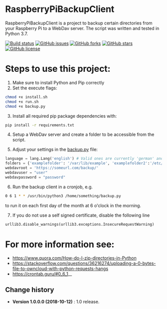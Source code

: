 RaspberryPiBackupClient
====================================

RaspberryPiBackupClient is a project to backup certain directories from your Raspberry Pi to a WebDav server. The script was written and tested in Python 3.7.

[![Build status](https://ci.appveyor.com/api/projects/status/giyrqr15h5caueoo?svg=true)](https://ci.appveyor.com/project/SeppPenner/raspberrypibackupclient)
[![GitHub issues](https://img.shields.io/github/issues/SeppPenner/RaspberryPiBackupClient.svg)](https://github.com/SeppPenner/RaspberryPiBackupClient/issues)
[![GitHub forks](https://img.shields.io/github/forks/SeppPenner/RaspberryPiBackupClient.svg)](https://github.com/SeppPenner/RaspberryPiBackupClient/network)
[![GitHub stars](https://img.shields.io/github/stars/SeppPenner/RaspberryPiBackupClient.svg)](https://github.com/SeppPenner/RaspberryPiBackupClient/stargazers)
[![GitHub license](https://img.shields.io/badge/license-AGPL-blue.svg)](https://raw.githubusercontent.com/SeppPenner/RaspberryPiBackupClient/master/License.txt)

# Steps to use this project:
1. Make sure to install Python and Pip correctly
2. Set the execute flags:

```bash
chmod +x install.sh
chmod +x run.sh
chmod +x backup.py
```

3. Install all required pip package dependencies with:

```bash
pip install -r requirements.txt
```

4. Setup a WebDav server and create a folder to be accessible from the script.

5. Adjust your settings in the [backup.py](https://github.com/SeppPenner/RaspberryPiBackupClient/blob/master/backup.py) file:

```python
language = lang.Lang('english') # Valid ones are currently 'german' and 'english'
folders = {'examplefolder': '/var/lib/example', 'examplefolder2':'/etc/example/'}
webdavroot = 'https://someurl.com/backup/'
webdavuser = "user"
webdavpassword = "password"
```

6. Run the backup client in a cronjob, e.g.
```bash
0 6 1 * * /usr/bin/python3 /home/something/backup.py
```

to run it on each first day of the month at 6 o'clock in the morning.

7. If you do not use a self signed certificate, disable the following line

```python
urllib3.disable_warnings(urllib3.exceptions.InsecureRequestWarning)
```

# For more information see:
* https://www.quora.com/How-do-I-zip-directories-in-Python
* https://stackoverflow.com/questions/36216274/uploading-a-0-bytes-file-to-owncloud-with-python-requests-hangs
* https://crontab.guru/#0_6_1_*_*

Change history
--------------

* **Version 1.0.0.0 (2018-10-12)** : 1.0 release.